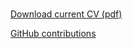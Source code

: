 # 



[Download current CV (pdf)](https://github.com/troyhill/troyhill.github.io/raw/master/Hill_CV_short.pdf)

[GitHub contributions](https://resume.github.io/?troyhill)


